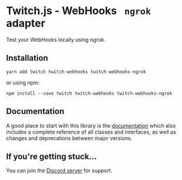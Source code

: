 # Twitch.js - WebHooks ` ngrok` adapter

Test your WebHooks locally using ngrok.

## Installation

	yarn add twitch twitch-webhooks twitch-webhooks-ngrok

or using npm:

	npm install --save twitch twitch-webhooks twitch-webhooks-ngrok

## Documentation

A good place to start with this library is the [documentation](https://d-fischer.github.io/twitch-webhooks/docs/special-hosting/ngrok.html)
which also includes a complete reference of all classes and interfaces, as well as changes and deprecations between major versions.

## If you're getting stuck...

You can join the [Discord server](https://discord.gg/b9ZqMfz) for support.
